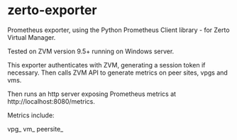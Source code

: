 # zerto-exporter
Prometheus exporter, using the Python Prometheus Client library - for Zerto Virtual Manager.

Tested on ZVM version 9.5+ running on Windows server.

This exporter authenticates with ZVM, generating a session token if necessary. Then calls ZVM API to generate metrics on peer sites, vpgs and vms.

Then runs an http server exposing Prometheus metrics at http://localhost:8080/metrics.

Metrics include:

vpg_
vm_
peersite_
